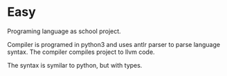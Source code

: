 # Easy
Programing language as school project.

Compiler is programed in python3 and uses antlr parser to parse language syntax. The compiler compiles project to llvm code.

The syntax is symilar to python, but with types.
